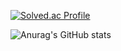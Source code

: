 [![Solved.ac Profile](http://mazassumnida.wtf/api/generate_badge?boj=ashee022)](https://solved.ac/ashee022)<br/>

![Anurag's GitHub stats](https://github-readme-stats.vercel.app/api?username=ashee022&show_icons=true&theme=dark)
